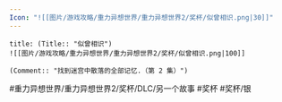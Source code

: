 ```yaml
---
Icon: "![[图片/游戏攻略/重力异想世界/重力异想世界2/奖杯/似曾相识.png|30]]"
---
```

```ad-common-silver-trophy
title: (Title:: "似曾相识")
![[图片/游戏攻略/重力异想世界/重力异想世界2/奖杯/似曾相识.png|100]]

(Comment:: "找到迷宫中散落的全部记忆.（第 2 集）")
```

#重力异想世界/重力异想世界2/奖杯/DLC/另一个故事 #奖杯 #奖杯/银
